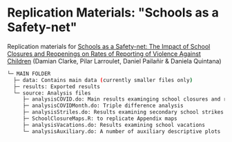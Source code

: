 # Replication Materials: "Schools as a Safety-net"  
Replication materials for [Schools as a Safety-net: The Impact of School Closures and Reopenings on Rates of Reporting of Violence Against Children](https://www.damianclarke.net/research/papers/schoolClosures.pdf) (Damian Clarke, Pilar Larroulet, Daniel Pailañir & Daniela Quintana)

```bash
└─ MAIN FOLDER
  ├─ data: Contains main data (currently smaller files only)
  ├─ results: Exported results
  └─ source: Analysis files
     ├─ analysisCOVID.do: Main results examinging school closures and reopenings in COVID period
     ├─ analysisCOVIDMonth.do: Triple difference analysis
     ├─ analysisStriles.do: Results examining secondary school strikes
     ├─ SchoolClosureMaps.R: to replicate Appendix maps
     ├─ analysisVacations.do: Results examining school vacations
     └─ analysisAuxiliary.do: A number of auxiliary descriptive plots
```

